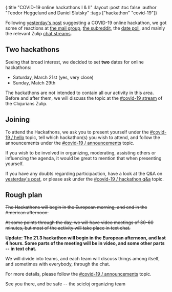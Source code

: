 {:title "COVID-19 online hackathons I & II"
 :layout :post
 :toc false
 :author "Teodor Heggelund and Daniel Slutsky"
 :tags  ["hackathon" "covid-19"]}

Following [yesterday's post](../2020-03-17-covid-19-hackathon-planning/) suggesting a COVID-19 online hackathon, we got some of reactions at [the mail group](https://groups.google.com/forum/#!topic/clojure/EvRVhMiPtPg), [the subreddit](https://www.reddit.com/r/Clojure/comments/fkcf5w/online_clojure_covid19_hackathon/), the [date poll](https://doodle.com/poll/8imu9dyqmftygihs), and mainly the relevant Zulip [chat streams](../../pages/chat_streams/#relevant_active_streams).

## Two hackathons
Seeing that broad interest, we decided to set **two** dates for online hackathons:
* Saturday, March 21st (yes, very close)
* Sunday, Match 29th

The hackathons are not intended to contain all our activity in this area. Before and after them, we will discuss the topic at the [#covid-19 stream](https://clojurians.zulipchat.com/#narrow/stream/227504-covid-19) of the Clojurians Zulip. 

## Joining

To attend the Hackathons, we ask you to present yourself under the [#covid-19 / hello](https://clojurians.zulipchat.com/#narrow/stream/227504-covid-19/topic/hello) topic, tell which hackathon(s) you wish to attend, and follow the announcements under the [#covid-19 / announcements](https://clojurians.zulipchat.com/#narrow/stream/227504-covid-19/topic/announcements) topic.

If you wish to be involved in organizing, moderating, assisting others or influencing the agenda, it would be great to mention that when presenting yourself.

If you have any doubts regarding participaction, have a look at the Q&A on [yesterday's post](../2020-03-17-covid-19-hackathon-planning/), or please ask under the [#covid-19 / hackathon q&a](https://clojurians.zulipchat.com/#narrow/stream/227504-covid-19/topic/hackathon.20q.26a) topic.
 
## Rough plan

~~The Hackathons will begin in the European morning, and end in the American afternoon.~~ 

~~At some points through the day, we will have video meetings of 30-60 minutes, but most of the activity will take place in text chat.~~

**Update: The 21.3 hackathon will begin in the European afternoon, and last 4 hours. Some parts of the meeting will be in video, and some other parts -- in text chat.**

We will divide into teams, and each team will discuss things among itself, and sometimes with everybody, through the chat.

For more details, please follow the [#covid-19 / announcements](https://clojurians.zulipchat.com/#narrow/stream/227504-covid-19/topic/announcements) topic.



See you there, and be safe -- the scicloj organizing team
